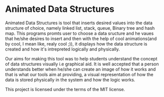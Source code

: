 # Animated Data Structures
Animated Data Structures is tool that inserts desired values into the data structure of choice, namely linked list, stack, queue, Binary tree and hash map. This programs promts user to choose a data sructure and he vaues that he/she desires to insert and then with the help of cool animations(and by cool, I mean like, realy cool ;)), it displays how the data structure is created and how it's intrepreted logically and physically.

Our aims for making this tool was to help students understand the concept of data structures visually i.e graphical aid. It is well accepted that a person understands better when he/she can create an image of how it works and that is what our tools aim at providing, a visual representation of how the data is stored physically in the system and how the logic works. 

This project is licensed under the terms of the MIT license.
